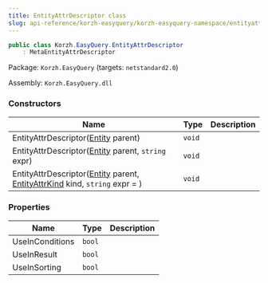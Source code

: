 ```yaml
---
title: EntityAttrDescriptor class
slug: api-reference/korzh-easyquery/korzh-easyquery-namespace/entityattrdescriptor-class
---
```



```csharp
public class Korzh.EasyQuery.EntityAttrDescriptor
    : MetaEntityAttrDescriptor

```
Package: `Korzh.EasyQuery` (targets: `netstandard2.0`)

Assembly: `Korzh.EasyQuery.dll`

### Constructors

| Name | Type | Description | 
| --- | --- | --- | 
| EntityAttrDescriptor([Entity](/api-reference/korzh-easyquery/korzh-easyquery-namespace/entity-class) parent) | `void` |  | 
| EntityAttrDescriptor([Entity](/api-reference/korzh-easyquery/korzh-easyquery-namespace/entity-class) parent, `string` expr) | `void` |  | 
| EntityAttrDescriptor([Entity](/api-reference/korzh-easyquery/korzh-easyquery-namespace/entity-class) parent, [EntityAttrKind](/api-reference/easydata-core/easydata-namespace/entityattrkind-enum) kind, `string` expr = ) | `void` |  | 


### Properties

| Name | Type | Description | 
| --- | --- | --- | 
| UseInConditions | `bool` |  | 
| UseInResult | `bool` |  | 
| UseInSorting | `bool` |  |